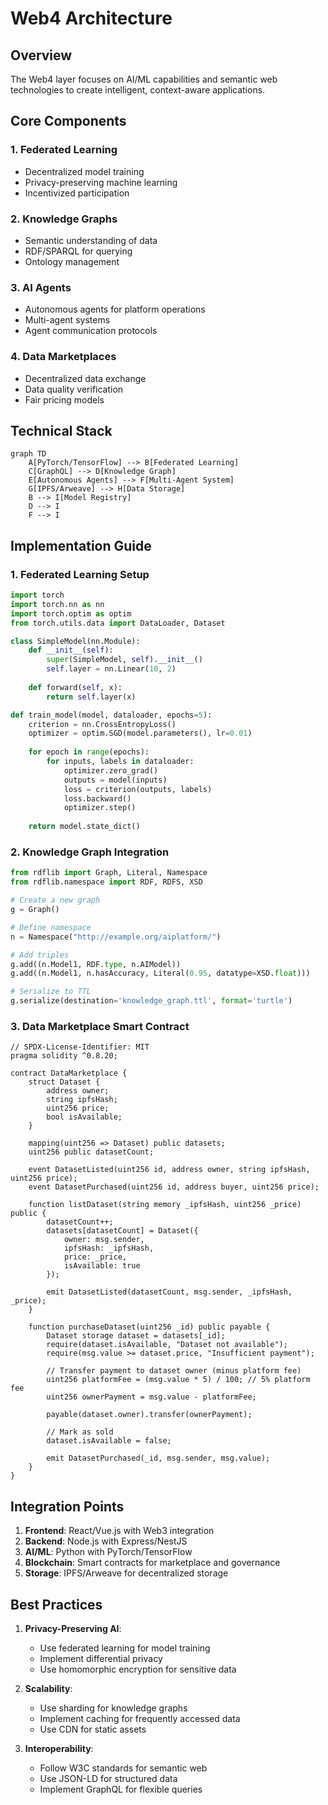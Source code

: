 # Web4 Architecture

## Overview
The Web4 layer focuses on AI/ML capabilities and semantic web technologies to create intelligent, context-aware applications.

## Core Components

### 1. Federated Learning
- Decentralized model training
- Privacy-preserving machine learning
- Incentivized participation

### 2. Knowledge Graphs
- Semantic understanding of data
- RDF/SPARQL for querying
- Ontology management

### 3. AI Agents
- Autonomous agents for platform operations
- Multi-agent systems
- Agent communication protocols

### 4. Data Marketplaces
- Decentralized data exchange
- Data quality verification
- Fair pricing models

## Technical Stack

```mermaid
graph TD
    A[PyTorch/TensorFlow] --> B[Federated Learning]
    C[GraphQL] --> D[Knowledge Graph]
    E[Autonomous Agents] --> F[Multi-Agent System]
    G[IPFS/Arweave] --> H[Data Storage]
    B --> I[Model Registry]
    D --> I
    F --> I
```

## Implementation Guide

### 1. Federated Learning Setup
```python
import torch
import torch.nn as nn
import torch.optim as optim
from torch.utils.data import DataLoader, Dataset

class SimpleModel(nn.Module):
    def __init__(self):
        super(SimpleModel, self).__init__()
        self.layer = nn.Linear(10, 2)
    
    def forward(self, x):
        return self.layer(x)

def train_model(model, dataloader, epochs=5):
    criterion = nn.CrossEntropyLoss()
    optimizer = optim.SGD(model.parameters(), lr=0.01)
    
    for epoch in range(epochs):
        for inputs, labels in dataloader:
            optimizer.zero_grad()
            outputs = model(inputs)
            loss = criterion(outputs, labels)
            loss.backward()
            optimizer.step()
    
    return model.state_dict()
```

### 2. Knowledge Graph Integration
```python
from rdflib import Graph, Literal, Namespace
from rdflib.namespace import RDF, RDFS, XSD

# Create a new graph
g = Graph()

# Define namespace
n = Namespace("http://example.org/aiplatform/")

# Add triples
g.add((n.Model1, RDF.type, n.AIModel))
g.add((n.Model1, n.hasAccuracy, Literal(0.95, datatype=XSD.float)))

# Serialize to TTL
g.serialize(destination='knowledge_graph.ttl', format='turtle')
```

### 3. Data Marketplace Smart Contract
```solidity
// SPDX-License-Identifier: MIT
pragma solidity ^0.8.20;

contract DataMarketplace {
    struct Dataset {
        address owner;
        string ipfsHash;
        uint256 price;
        bool isAvailable;
    }
    
    mapping(uint256 => Dataset) public datasets;
    uint256 public datasetCount;
    
    event DatasetListed(uint256 id, address owner, string ipfsHash, uint256 price);
    event DatasetPurchased(uint256 id, address buyer, uint256 price);
    
    function listDataset(string memory _ipfsHash, uint256 _price) public {
        datasetCount++;
        datasets[datasetCount] = Dataset({
            owner: msg.sender,
            ipfsHash: _ipfsHash,
            price: _price,
            isAvailable: true
        });
        
        emit DatasetListed(datasetCount, msg.sender, _ipfsHash, _price);
    }
    
    function purchaseDataset(uint256 _id) public payable {
        Dataset storage dataset = datasets[_id];
        require(dataset.isAvailable, "Dataset not available");
        require(msg.value >= dataset.price, "Insufficient payment");
        
        // Transfer payment to dataset owner (minus platform fee)
        uint256 platformFee = (msg.value * 5) / 100; // 5% platform fee
        uint256 ownerPayment = msg.value - platformFee;
        
        payable(dataset.owner).transfer(ownerPayment);
        
        // Mark as sold
        dataset.isAvailable = false;
        
        emit DatasetPurchased(_id, msg.sender, msg.value);
    }
}
```

## Integration Points

1. **Frontend**: React/Vue.js with Web3 integration
2. **Backend**: Node.js with Express/NestJS
3. **AI/ML**: Python with PyTorch/TensorFlow
4. **Blockchain**: Smart contracts for marketplace and governance
5. **Storage**: IPFS/Arweave for decentralized storage

## Best Practices

1. **Privacy-Preserving AI**:
   - Use federated learning for model training
   - Implement differential privacy
   - Use homomorphic encryption for sensitive data

2. **Scalability**:
   - Use sharding for knowledge graphs
   - Implement caching for frequently accessed data
   - Use CDN for static assets

3. **Interoperability**:
   - Follow W3C standards for semantic web
   - Use JSON-LD for structured data
   - Implement GraphQL for flexible queries

